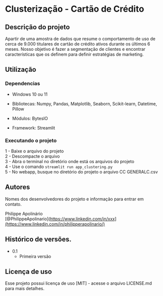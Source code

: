 # Clusterização - Cartão de Crédito

## Descrição do projeto

Apartir de uma amostra de dados que resume o comportamento de uso de cerca de 9.000 titulares de cartão de crédito ativos durante os últimos 6 meses. 
Nosso objetivo é fazer a segmentação de clientes e encontrar características que os definem para definir estratégias de marketing.

## Utilização

### Dependencias

* Windows 10 ou 11

* Bibliotecas: Numpy, Pandas, Matplotlib, Seaborn, Scikit-learn, Datetime, Pillow

* Módulos: BytesIO

* Framework: Streamlit

### Executando o projeto

1 - Baixe o arquivo do projeto  
2 - Descompacte o arquivo  
3 - Abra o terminal no diretório onde está os arquivos do projeto  
4 - Use o comando ```streamlit run app_clustering.py```  
5 - No webapp, busque no diretório do projeto o arquivo CC GENERALC.csv  

## Autores

Nomes dos desenvolvedores do projeto e informação para entrar em contato.

Philippe Apolinário  
[@PhilippeApolinario](https://www.linkedin.com/in/xxx](https://www.linkedin.com/in/philipperapolinario/)

## Histórico de versões.

* 0.1
    * Primeira versão

## Licença de uso

Esse projeto possui licença de uso [MIT] - acesse o arquivo LICENSE.md para mais detalhes.
